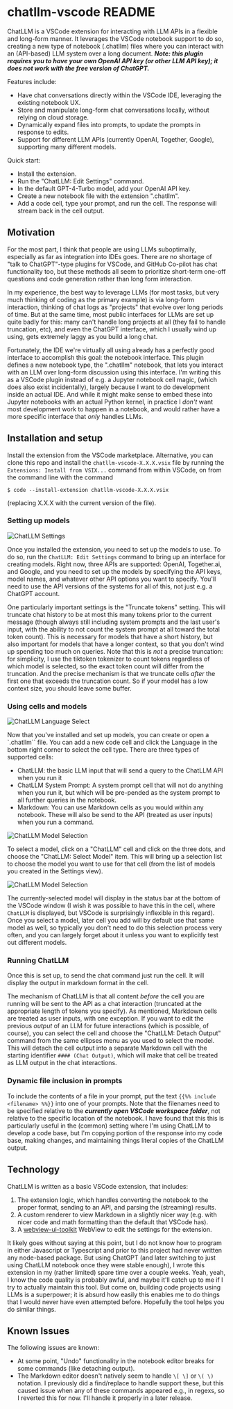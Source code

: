 # chatllm-vscode README

ChatLLM is a VSCode extension for interacting with LLM APIs in a flexible and long-form manner.  It leverages the VSCode notebook support to do so, creating a new type of notebook (.chatllm) files where you can interact with an (API-based) LLM system over a long document.  ***Note: this plugin requires you to have your own OpenAI API key (or other LLM API key); it does not work with the free version of ChatGPT.***

Features include:
- Have chat conversations directly within the VSCode IDE, leveraging the existing notebook UX.
- Store and manipulate long-form chat conversations locally, without relying on cloud storage.
- Dynamically expand files into prompts, to update the prompts in response to edits.
- Support for different LLM APIs (currently OpenAI, Together, Google), supporting many different models.

Quick start:
- Install the extension.
- Run the "ChatLLM: Edit Settings" command.
- In the default GPT-4-Turbo model, add your OpenAI API key.
- Create a new notebook file with the extension ".chatllm".
- Add a code cell, type your prompt, and run the cell.  The response will stream back in the cell output.


## Motivation

For the most part, I think that people are using LLMs suboptimally, especially as far as integration into IDEs goes.  There are no shortage of "talk to ChatGPT"-type plugins for VSCode, and GitHub Co-pilot has chat functionality too, but these methods all seem to prioritize short-term one-off questions and code generation rather than long form interaction.

In my experience, the best way to leverage LLMs (for most tasks, but very much thinking of coding as the primary example) is via long-form interaction, thinking of chat logs as "projects" that evolve over long periods of time.  But at the same time, most public interfaces for LLMs are set up quite badly for this: many can't handle long projects at all (they fail to handle truncation, etc), and even the ChatGPT interface, which I usually wind up using, gets extremely laggy as you build a long chat.

Fortunately, the IDE we're virtually all using already has a perfectly good interface to accomplish this goal: the notebook interface.  This plugin defines a new notebook type, the ".chatllm" notebook, that lets you interact with an LLM over long-form discussion using this interface.  I'm writing this as a VSCode plugin instead of e.g. a Jupyter notebook cell magic, (which does also exist incidentally), largely because I want to do development inside an actual IDE.  And while it might make sense to embed these into Jupyter notebooks with an actual Python kernel, in practice I _don't_ want most development work to happen in a notebook, and would rather have a more specific interface that _only_ handles LLMs.

## Installation and setup

Install the extension from the VSCode marketplace. Alternative, you can clone this repo and install the `chatllm-vscode-X.X.X.vsix` file by running the `Extensions: Install from VSIX...` command from within VSCode, on from the command line with the command
```
$ code --install-extension chatllm-vscode-X.X.X.vsix
```
(replacing X.X.X with the current version of the file).

### Setting up models

![ChatLLM Settings](assets/settings.png)

Once you installed the extension, you need to set up the models to use. To do so, run the `ChatLLM: Edit Settings` command to bring up an interface for creating models.  Right now, three APIs are supported: OpenAI, Together.ai, and Google, and you need to set up the models by specifying the API keys, model names, and whatever other API options you want to specify.  You'll need to use the API versions of the systems for all of this, not just e.g. a ChatGPT account.  

One particularly important settings is the "Truncate tokens" setting.  This will truncate chat history to be at most this many tokens prior to the current message (though always still including system prompts and the last user's input, with the ability to not count the system prompt at all toward the total token count).  This is necessary for models that have a short history, but also important for models that have a longer context, so that you don't wind up spending too much on queries.  Note that this is _not_ a precise truncation: for simplicity, I use the tiktoken tokenizer to count tokens regardless of which model is selected, so the exact token count will differ from the truncation.  And the precise mechanism is that we truncate cells _after_ the first one that exceeds the truncation count.  So if your model has a low context size, you should leave some buffer.


### Using cells and models

![ChatLLM Language Select](assets/languages.png)

Now that you've installed and set up models, you can create or open a `.chatllm`` file.  You can add a new code cell and click the Language in the bottom right corner to select the cell type.  There are three types of supported cells:
  - ChatLLM: the basic LLM input that will send a query to the ChatLLM API when you run it
  - ChatLLM System Prompt: A system prompt cell that will not do anything when you run it, but which will be pre-pended as the system prompt to all further queries in the notebook.
  - Markdown: You can use Markdown cells as you would within any notebook.  These will also be send to the API (treated as user inputs) when you run a command.

![ChatLLM Model Selection](assets/select_model.png)

To select a model, click on a "ChatLLM" cell and click on the three dots, and choose the "ChatLLM: Select Model" item.  This will bring up a selection list to choose the model you want to use for that cell (from the list of models you created in the Settings view).

![ChatLLM Model Selection](assets/select_model2.png)

The currently-selected model will display in the status bar at the bottom of the VSCode window (I wish it was possible to have this in the cell, where `ChatLLM` is displayed, but VSCode is surprisingly inflexible in this regard).  Once you select a model, later cell you add will by default use that same model as well, so typically you don't need to do this selection process very often, and you can largely forget about it unless you want to explicitly test out different models.

### Running ChatLLM

Once this is set up, to send the chat command just run the cell.  It will display the output in markdown format in the cell.

The mechanism of ChatLLM is that all content _before_ the cell you are running will be sent to the API as a chat interaction (truncated at the appropriate length of tokens you specify).  As mentioned, Markdown cells are treated as user inputs, with one exception.  If you want to edit the previous _output_ of an LLM for future interactions (which is possible, of course), you can select the cell and choose the "ChatLLM: Detach Output" command from the same ellipses menu as you used to select the model.  This will detach the cell output into a separate Markdown cell with the starting identifier `#### (Chat Output)`, which will make that cell be treated as LLM output in the chat interactions.

### Dynamic file inclusion in prompts

To include the contents of a file in your prompt, put the text `{{%% include <filename> %%}}` into one of your prompts.  Note that the filenames need to be specified relative to the ***currently open VSCode workspace folder***, not relative to the specific location of the notebook.  I have found that this this is particularly useful in the (common) setting where I'm using ChatLLM to develop a code base, but I'm copying portion of the response into my code base, making changes, and maintaining things literal copies of the ChatLLM output.

## Technology

ChatLLM is written as a basic VSCode extension, that includes:
 1. The extension logic, which handles converting the notebook to the proper format, sending to an API, and parsing the (streaming) results.
 2. A custom renderer to view Markdown in a slightly nicer way (e.g. with nicer code and math formatting than the default that VSCode has).
 3. A [webview-ui-toolkit](https://github.com/microsoft/vscode-webview-ui-toolkit) WebView to edit the settings for the extension.

It likely goes without saying at this point, but I do not know how to program in either Javascript or Typescript and prior to this project had never written any node-based package.  But using ChatGPT (and later switching to just using ChatLLM notebook once they were stable enough), I wrote this extension in my (rather limited) spare time over a couple weeks.  Yeah, yeah, I know the code quality is probably awful, and maybe it'll catch up to me if I try to actually maintain this tool.  But come on, building code projects using LLMs is a superpower; it is absurd how easily this enables me to do things that I would never have even attempted before.  Hopefully the tool helps you do similar things.

## Known Issues

The following issues are known:
- At some point, "Undo" functionality in the notebook editor breaks for some commands (like detaching output).
- The Markdown editor doesn't natively seem to handle `\[ \]` or `\( \)` notation.  I previously did a find/replace to handle support these, but this caused issue when any of these commands appeared e.g., in regexs, so I reverted this for now.  I'll handle it properly in a later release.



